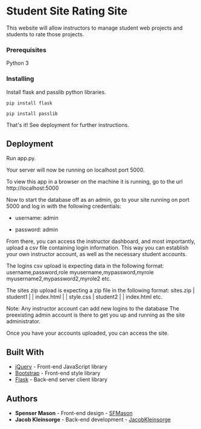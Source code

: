 # Student Site Rating Site

This website will allow instructors to manage student web projects and students to rate those
projects.

### Prerequisites

Python 3

### Installing

Install flask and passlib python libraries.

```
pip install flask
```

```
pip install passlib
```

That's it! See deployment for further instructions.

## Deployment

Run app.py.

Your server will now be running on localhost port 5000.

To view this app in a browser on the machine it is running, go to the url http://localhost:5000

Now to start the database off as an admin, go to your site running on port 5000 and log in with the
following credentials:

* username: admin

* password: admin

From there, you can access the instructor dashboard, and most importantly, upload a csv file
containing login information. This way you can establish your own instructor account, as well as the
necessary student accounts.

The logins csv upload is expecting data in the following format:
  username,password,role
  myusername,mypassword,myrole
  myusername2,mypassword2,myrole2
  etc.
  
The sites zip upload is expecting a zip file in the following format:
  sites.zip
  |  student1
  |  |  index.html
  |  |  style.css
  |  student2
  |  |  index.html
  etc.

Note: Any instructor account can add new logins to the database The preexisting admin account is
there to get you up and running as the site administrator.

Once you have your accounts uploaded, you can access the site.

## Built With

* [jQuery](http://jquery.com/) - Front-end JavaScript library
* [Bootstrap](https://getbootstrap.com/) - Front-end style library
* [Flask](http://flask.pocoo.org/) - Back-end server client library

## Authors

* **Spenser Mason** - Front-end design - [SFMason](https://github.com/SFMason)
* **Jacob Kleinsorge** - Back-end development -
  [JacobKleinsorge](https://github.com/JacobKleinsorge)
